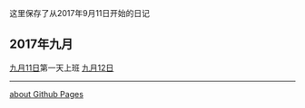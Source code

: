 这里保存了从2017年9月11日开始的日记
## 2017年九月
[九月11日](docs/Sep11.md)第一天上班
[九月12日](docs/Sep12.md)
  
---
[about Github Pages](aboutGithubPages.md)
